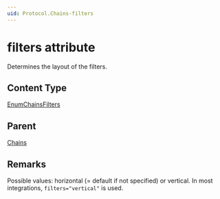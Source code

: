 ```yaml
---
uid: Protocol.Chains-filters
---
```


# filters attribute

Determines the layout of the filters.

## Content Type

[EnumChainsFilters](xref:Protocol-EnumChainsFilters)

## Parent

[Chains](xref:Protocol.Chains)

## Remarks

Possible values: horizontal (= default if not specified) or vertical. In most integrations, `filters="vertical"` is used.
